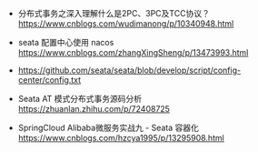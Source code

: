 * 分布式事务之深入理解什么是2PC、3PC及TCC协议？ https://www.cnblogs.com/wudimanong/p/10340948.html

* seata 配置中心使用 nacos  https://www.cnblogs.com/zhangXingSheng/p/13473993.html

* https://github.com/seata/seata/blob/develop/script/config-center/config.txt

* Seata AT 模式分布式事务源码分析 https://zhuanlan.zhihu.com/p/72408725

* SpringCloud Alibaba微服务实战九 - Seata 容器化 https://www.cnblogs.com/hzcya1995/p/13295908.html